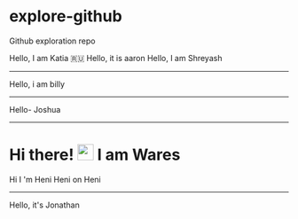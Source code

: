 # explore-github
Github exploration repo

Hello, I am Katia 🇷🇺
Hello, it is aaron
Hello, I am Shreyash

---

Hello, i am billy

---

Hello- Joshua

---

# Hi there! <img src="https://github.com/TheDudeThatCode/TheDudeThatCode/blob/master/Assets/Hi.gif" width="29px"> I am Wares
Hi I 'm Heni Heni on Heni

---

Hello, it's Jonathan
